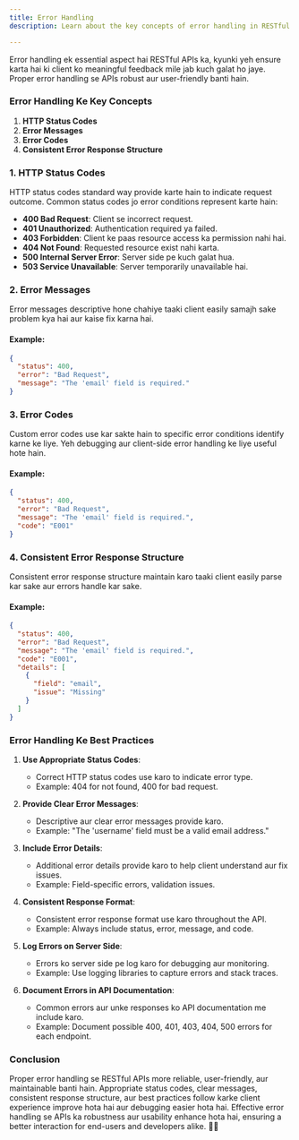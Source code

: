 ```yaml
---
title: Error Handling
description: Learn about the key concepts of error handling in RESTful APIs, including HTTP status codes, error messages, error codes, and consistent error response structure. Explore best practices for effective error handling in APIs.

---
```


Error handling ek essential aspect hai RESTful APIs ka, kyunki yeh ensure karta hai ki client ko meaningful feedback mile jab kuch galat ho jaye. Proper error handling se APIs robust aur user-friendly banti hain.

### Error Handling Ke Key Concepts

1. **HTTP Status Codes**
2. **Error Messages**
3. **Error Codes**
4. **Consistent Error Response Structure**

### 1. HTTP Status Codes

HTTP status codes standard way provide karte hain to indicate request outcome. Common status codes jo error conditions represent karte hain:

- **400 Bad Request**: Client se incorrect request.
- **401 Unauthorized**: Authentication required ya failed.
- **403 Forbidden**: Client ke paas resource access ka permission nahi hai.
- **404 Not Found**: Requested resource exist nahi karta.
- **500 Internal Server Error**: Server side pe kuch galat hua.
- **503 Service Unavailable**: Server temporarily unavailable hai.

### 2. Error Messages

Error messages descriptive hone chahiye taaki client easily samajh sake problem kya hai aur kaise fix karna hai.

#### Example:
```json
{
  "status": 400,
  "error": "Bad Request",
  "message": "The 'email' field is required."
}
```

### 3. Error Codes

Custom error codes use kar sakte hain to specific error conditions identify karne ke liye. Yeh debugging aur client-side error handling ke liye useful hote hain.

#### Example:
```json
{
  "status": 400,
  "error": "Bad Request",
  "message": "The 'email' field is required.",
  "code": "E001"
}
```

### 4. Consistent Error Response Structure

Consistent error response structure maintain karo taaki client easily parse kar sake aur errors handle kar sake.

#### Example:
```json
{
  "status": 400,
  "error": "Bad Request",
  "message": "The 'email' field is required.",
  "code": "E001",
  "details": [
    {
      "field": "email",
      "issue": "Missing"
    }
  ]
}
```

### Error Handling Ke Best Practices

1. **Use Appropriate Status Codes**:
   - Correct HTTP status codes use karo to indicate error type.
   - Example: 404 for not found, 400 for bad request.

2. **Provide Clear Error Messages**:
   - Descriptive aur clear error messages provide karo.
   - Example: "The 'username' field must be a valid email address."

3. **Include Error Details**:
   - Additional error details provide karo to help client understand aur fix issues.
   - Example: Field-specific errors, validation issues.

4. **Consistent Response Format**:
   - Consistent error response format use karo throughout the API.
   - Example: Always include status, error, message, and code.

5. **Log Errors on Server Side**:
   - Errors ko server side pe log karo for debugging aur monitoring.
   - Example: Use logging libraries to capture errors and stack traces.

6. **Document Errors in API Documentation**:
   - Common errors aur unke responses ko API documentation me include karo.
   - Example: Document possible 400, 401, 403, 404, 500 errors for each endpoint.

### Conclusion

Proper error handling se RESTful APIs more reliable, user-friendly, aur maintainable banti hain. Appropriate status codes, clear messages, consistent response structure, aur best practices follow karke client experience improve hota hai aur debugging easier hota hai. Effective error handling se APIs ka robustness aur usability enhance hota hai, ensuring a better interaction for end-users and developers alike. 🚀🌐